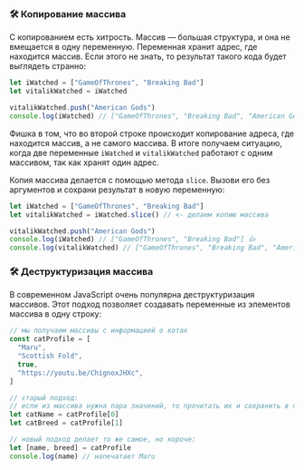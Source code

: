 ### 🛠 Копирование массива

С копированием есть хитрость. Массив — большая структура, и она не вмещается в одну переменную. Переменная хранит адрес, где находится массив. Если этого не знать, то результат такого кода будет выглядеть странно:

```js
let iWatched = ["GameOfThrones", "Breaking Bad"]
let vitalikWatched = iWatched

vitalikWatched.push("American Gods")
console.log(iWatched) // ["GameOfThrones", "Breaking Bad", "American Gods"] 🤷‍♂️
```

Фишка в том, что во второй строке происходит копирование адреса, где находится массив, а не самого массива. В итоге получаем ситуацию, когда две переменные `iWatched` и `vitalikWatched` работают с одним массивом, так как хранят один адрес.

Копия массива делается с помощью метода `slice`. Вызови его без аргументов и сохрани результат в новую переменную:

```js
let iWatched = ["GameOfThrones", "Breaking Bad"]
let vitalikWatched = iWatched.slice() // <- делаем копию массива

vitalikWatched.push("American Gods")
console.log(iWatched) // ["GameOfThrones", "Breaking Bad"] 👍
console.log(vitalikWatched) // ["GameOfThrones", "Breaking Bad", "American Gods"] 💪
```

### 🛠 Деструктуризация массива

В современном JavaScript очень популярна деструктуризация массивов. Этот подход позволяет создавать переменные из элементов массива в одну строку:

```js
// мы получаем массивы с информацией о котах
const catProfile = [
  "Maru",
  "Scottish Fold",
  true,
  "https://youtu.be/ChignoxJHXc",
]

// старый подход:
// если из массива нужна пара значений, то прочитать их и сохранить в перменную
let catName = catProfile[0]
let catBreed = catProfile[1]

// новый подход делает то же самое, но короче:
let [name, breed] = catProfile
console.log(name) // напечатает Maru
```
